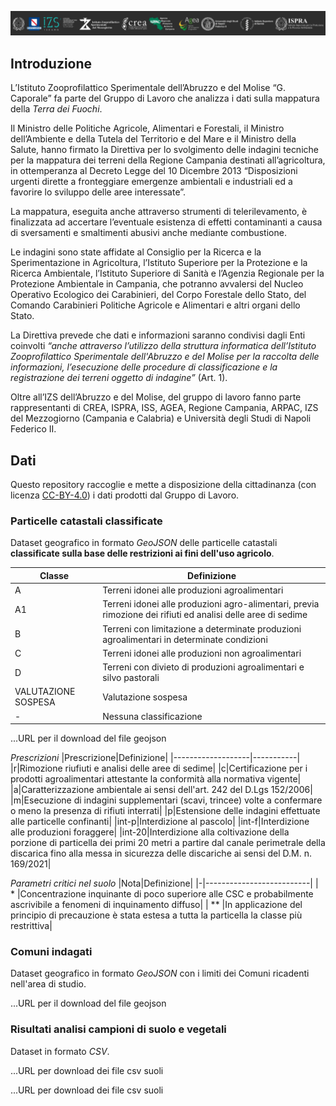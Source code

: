 <img src="https://github.com/IZSAM-StatGIS/TdF-data/raw/main/loghi.png" alt="loghi"></img>
## Introduzione
L’Istituto Zooprofilattico Sperimentale dell’Abruzzo e del Molise “G. Caporale” fa parte del Gruppo di Lavoro che analizza i dati sulla mappatura della *Terra dei Fuochi*.

Il Ministro delle Politiche Agricole, Alimentari e Forestali, il Ministro dell’Ambiente e della Tutela del Territorio e del Mare e il Ministro della Salute, hanno firmato la Direttiva per lo svolgimento delle indagini tecniche per la mappatura dei terreni della Regione Campania destinati all’agricoltura, in ottemperanza al Decreto Legge del 10 Dicembre 2013 “Disposizioni urgenti dirette a fronteggiare emergenze ambientali e industriali ed a favorire lo sviluppo delle aree interessate”.

La mappatura, eseguita anche attraverso strumenti di telerilevamento, è finalizzata ad accertare l’eventuale esistenza di effetti contaminanti a causa di sversamenti e smaltimenti abusivi anche mediante combustione.

Le indagini sono state affidate al Consiglio per la Ricerca e la Sperimentazione in Agricoltura, l’Istituto Superiore per la Protezione e la Ricerca Ambientale, l’Istituto Superiore di Sanità e l’Agenzia Regionale per la Protezione Ambientale in Campania, che potranno avvalersi del Nucleo Operativo Ecologico dei Carabinieri, del Corpo Forestale dello Stato, del Comando Carabinieri Politiche Agricole e Alimentari e altri organi dello Stato.

La Direttiva prevede che dati e informazioni saranno condivisi dagli Enti coinvolti *“anche attraverso l’utilizzo della struttura informatica dell’Istituto Zooprofilattico Sperimentale dell'Abruzzo e del Molise per la raccolta delle informazioni, l’esecuzione delle procedure di classificazione e la registrazione dei terreni oggetto di indagine”* (Art. 1).

Oltre all’IZS dell’Abruzzo e del Molise, del gruppo di lavoro fanno parte rappresentanti di CREA, ISPRA, ISS, AGEA, Regione Campania, ARPAC, IZS del Mezzogiorno (Campania e Calabria) e Università degli Studi di Napoli Federico II.
</div>

## Dati
Questo repository raccoglie e mette a disposizione della cittadinanza (con licenza <a href="https://creativecommons.org/licenses/by/4.0/deed.it" target="_blank">CC-BY-4.0</a>) i dati prodotti dal Gruppo di Lavoro. 

### Particelle catastali classificate

Dataset geografico in formato *GeoJSON* delle particelle catastali **classificate sulla base delle restrizioni ai fini dell'uso agricolo**.

 |Classe|Definizione|
 |------|-----------|
 |A| Terreni idonei alle produzioni agroalimentari|
 |A1| Terreni idonei alle produzioni agro-alimentari, previa rimozione dei rifiuti ed analisi delle aree di sedime|
 |B| Terreni con limitazione a determinate produzioni agroalimentari in determinate condizioni|
 |C| Terreni idonei alle produzioni non agroalimentari|
 |D| Terreni con divieto di produzioni agroalimentari e silvo pastorali| 
 |VALUTAZIONE SOSPESA |Valutazione sospesa|
 |-|Nessuna classificazione|
 
 ...URL per il download del file geojson
 
 *Prescrizioni*
|Prescrizione|Definizione|
|-------------------|-----------|
|r|Rimozione riufiuti e analisi delle aree di sedime|
|c|Certificazione per i prodotti agroalimentari attestante la conformità alla normativa vigente|
|a|Caratterizzazione ambientale ai sensi dell'art. 242 del D.Lgs 152/2006|
|m|Esecuzione di indagini supplementari (scavi, trincee) volte a confermare o meno la presenza di rifiuti interrati|
|p|Estensione delle indagini effettuate alle particelle confinanti|
|int-p|Interdizione al pascolo|
|int-f|Interdizione alle produzioni foraggere|
|int-20|Interdizione alla coltivazione della porzione di particella dei primi 20 metri a partire dal canale perimetrale della discarica fino alla messa in sicurezza delle discariche ai sensi del D.M. n. 169/2021|
 
*Parametri critici nel suolo*
|Nota|Definizione|
|-|--------------------------|
| * |Concentrazione inquinante di poco superiore alle CSC e probabilmente ascrivibile a fenomeni di inquinamento diffuso|
| ** |In applicazione del principio di precauzione è stata estesa a tutta la particella la classe più restrittiva|


### Comuni indagati
Dataset geografico in formato *GeoJSON* con i limiti dei Comuni ricadenti nell'area di studio.

...URL per il download del file geojson

### Risultati analisi campioni di suolo e vegetali
Dataset in formato *CSV*. 

...URL per download dei file csv suoli

...URL per download dei file csv suoli


